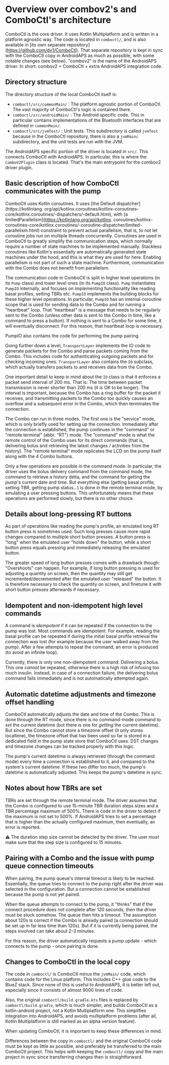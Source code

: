 # Overview over combov2's and ComboCtl's architecture

ComboCtl is the core driver. It uses Kotlin Multiplatform and is written in a platform agnostic
way. The code is located in `comboctl/`, and is also available in [its own separate repository]
(https://github.com/dv1/ComboCtl). That separate repository is kept in sync with the ComboCtl
copy in AndroidAPS as much as possible, with some notable changes (see below). "combov2" is the
name of the AndroidAPS driver. In short: combov2 = ComboCtl + extra AndroidAPS integration code.

## Directory structure

The directory structure of the local ComboCtl itself is:

* `comboctl/src/commonMain/` : The platform agnostic portion of ComboCtl. The vast majority of
  ComboCtl's logic is contained there.
* `comboctl/src/androidMain/` : The Android specific code. This in particular contains
  implementations of the Bluetooth interfaces that are defined in `commonMain/`.
* `comboctl/src/jvmTest/` : Unit tests. This subdirectory is called `jvmTest` because in the
  ComboCtl repository, there is also a `jvmMain/` subdirectory, and the unit tests are run
  with the JVM.

The AndroidAPS specific portion of the driver is located in `src/`. This connects ComboCtl with
AndroidAPS. In particular, this is where the `ComboV2Plugin` class is located. That's the main
entrypoint for the combov2 driver plugin.

## Basic description of how ComboCtl communicates with the pump

ComboCtl uses Kotlin coroutines. It uses [the Default dispatcher](https://kotlinlang.
org/api/kotlinx.coroutines/kotlinx-coroutines-core/kotlinx.coroutines/-dispatchers/-default.html),
with [a limitedParallelism](https://kotlinlang.org/api/kotlinx.
coroutines/kotlinx-coroutines-core/kotlinx.coroutines/-coroutine-dispatcher/limited-parallelism.html)
constraint to prevent actual parallelism, that is, to not let coroutine jobs run on multiple
threads concurrently. Coroutines are used in ComboCtl to greatly simplify the communication steps,
which normally require a number of state machines to be implemented manually. Stackless coroutines
like Kotlin's essentially are automatically generated state machines under the hood, and this is
what they are used for here. Enabling parallelism is not part of such a state machine. Furthermore,
communication with the Combo does not benefit from parallelism.

The communication code in ComboCtl is split in higher level operations (in its `Pump` class) and
lower level ones (in its `PumpIO` class). `Pump` instantiates `PumpIO` internally, and focuses on
implementing functionality like reading basal profiles, setting TBRs etc. `PumpIO` implements the
building blocks for these higher level operations. In particular, `PumpIO` has an internal
coroutine scope that is used for sending data to the Combo and for running a "heartbeat" loop.
That "heartbeat" is a message that needs to be regularly sent to the Combo (unless other data is
sent to the Combo in time, like a command to press a button). If nothing is sent to a Combo for
some time, it will eventually disconnect. For this reason, that heartbeat loop is necessary.

PumpIO also contains the code for performing the pump pairing.

Going further down a level, `TransportLayer` implements the IO code to generate packets for the
Combo and parse packets coming from the Combo. This includes code for authenticating outgoing
packets and for checking incoming ones. `TransportLayer` also contains the `IO` subclass, which
actually transfers packets to and receives data from the Combo.

One important detail to keep in mind about the `IO` class is that it enforces a packet send
interval of 200 ms. That is: The time between packet transmission is never shorter than 200 ms
(it is OK to be longer). The interval is important, because the Combo has a ring buffer for the
packet it receives, and transmitting packets to the Combo too quickly causes an overflow and a
subsequent error in the Combo, which then terminates the connection.

The Combo can run in three modes. The first one is the "service" mode, which is only briefly
used for setting up the connection. Immediately after the connection is established, the pump
continues in the "command" or "remote terminal" (abbr. "RT") mode. The "command" mode is what the
remote control of the Combo uses for its direct commands (that is, delivering bolus and retrieving
the latest changes / activities from the history). The "remote terminal" mode replicates the LCD
on the pump itself along with the 4 Combo buttons.

Only a few operations are possible in the command mode. In particular, the driver uses the bolus
delivery command from the command mode, the command to retrieve a history delta, and the command
for getting the pump's current date and time. But everything else (getting basal profile, setting
TBR, getting pump status...) is done in the remote terminal mode, by emulating a user pressing
buttons. This unfortunately means that these operations are performed slowly, but there is no
other choice.

## Details about long-pressing RT buttons

As part of operations like reading the pump's profile, an emulated long RT button press is sometimes
used. Such long presses cause more rapid changes compared to multiple short button presses. A
button press is "long" when the emulated user "holds down" the button, while a short button press
equals pressing and immediately releasing the emulated button.

The greater speed of long button presses comes with a drawback though: "Overshoots" can happen. For
example, if long button pressing is used for adjusting a quantity on screen, then the quantity may
still get incremented/decremented after the emulated user "released" the button. It is therefore
necessary to check the quantity on screen, and finetune it with short button presses afterwards
if necessary.

## Idempotent and non-idempotent high level commands

A command is _idempotent_ if it can be repeated if the connection to the pump was lost. Most
commands are idempotent. For example, reading the basal profile can be repeated if during the
initial basal profile retrieval the connection was lost (for example because the user walked away
from the pump). After a few attempts to repeat the command, an error is produced (to avoid an
infinite loop).

Currently, there is only one non-idempotent command: Delivering a bolus. This one _cannot_ be
repeated, otherwise there is a high risk of infusing too much insulin. Instead, in case of a
connection failure, the delivering bolus command fails immediately and is not automatically
attempted again.

## Automatic datetime adjustments and timezone offset handling

ComboCtl automatically adjusts the date and time of the Combo. This is done through the RT mode,
since there is no command-mode command to _set_ the current datetime (but there is one for
_getting_ the current datetime). But since the Combo cannot store a timezone offset (it only stores
localtime), the timezone offset that has been used so far is stored in a dedicated field in the
pump state store that ComboCtl uses. DST changes and timezone changes can be tracked properly with
this logic.

The pump's current datetime is always retrieved (through the command mode) every time a connection
is established to it, and compared to the system's current datetime. If these two differ too much,
the pump's datetime is automatically adjusted. This keeps the pump's datetime in sync.

## Notes about how TBRs are set

TBRs are set through the remote terminal mode. The driver assumes that the Combo is configured
to use 15-minute TBR duration steps sizes and a TBR percentage maximum of 500%. There is code
in the driver to detect if the maximum is not set to 500%. If AndroidAPS tries to set a percentage
that is higher than the actually configured maximum, then eventually, an error is reported.

:warning: The duration step size cannot be detected by the driver. The user _must_ make sure that
the step size is configured to 15 minutes.

## Pairing with a Combo and the issue with pump queue connection timeouts

When pairing, the pump queue's internal timeout is likely to be reached. Essentially, the queue
tries to connect to the pump right after the driver was selected in the configuration. But
a connection cannot be established because the pump is not yet paired.

When the queue attempts to connect to the pump, it "thinks" that if the connect procedure does not
complete after 120 seconds, then the driver must be stuck somehow. The queue then hits a timeout.
The assumption about 120s is correct if the Combo is already paired (a connection should be set up
in far less time than 120s). But if it is currently being paired, the steps involved can take
about 2-3 minutes.

For this reason, the driver automatically requests a pump update - which connects to the pump -
once pairing is done.

## Changes to ComboCtl in the local copy

The code in `comboctl/` is ComboCtl minus the `jvmMain/` code, which contains code for the Linux
platform. This includes C++ glue code to the BlueZ stack. Since none of this is useful to
AndroidAPS, it is better left out, especially since it consists of almost 9000 lines of code.

Also, the original `comboctl/build.gradle.kts` files is replaced by `comboctl/build.gradle`, which
is much simpler, and builds ComboCtl as a kotlin-android project, not a Kotlin Multiplatform one.
This simplifies integration into AndroidAPS, and avoids multiplatform problems (after all,
Kotlin Multiplatform is still marked as an alpha version feature).

When updating ComboCtl, it is important to keep these differences in mind.

Differences between the copy in `comboctl/` and the original ComboCtl code must be kept as little
as possible, and preferably be transferred to the main ComboCtl project. This helps with keeping the
`comboctl/` copy and the main project in sync since transferring changes then is straightforward.
